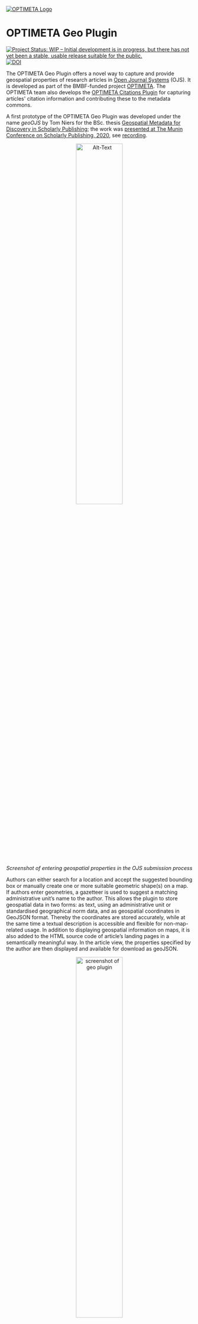[![OPTIMETA Logo](https://projects.tib.eu/fileadmin/_processed_/e/8/csm_Optimeta_Logo_web_98c26141b1.png)](https://projects.tib.eu/optimeta/en/)

# OPTIMETA Geo Plugin

[![Project Status: WIP – Initial development is in progress, but there has not yet been a stable, usable release suitable for the public.](https://www.repostatus.org/badges/latest/wip.svg)](https://www.repostatus.org/#wip) [![DOI](https://zenodo.org/badge/DOI/10.5281/zenodo.8198983.svg)](https://doi.org/10.5281/zenodo.8198983)

The OPTIMETA Geo Plugin offers a novel way to capture and provide geospatial properties of research articles in [Open Journal Systems](https://pkp.sfu.ca/ojs/) (OJS).
It is developed as part of the BMBF-funded project [OPTIMETA](https://projects.tib.eu/optimeta/en/).
The OPTIMETA team also develops the [OPTIMETA Citations Plugin](https://github.com/TIBHannover/optimetaCitations) for capturing articles' citation information and contributing these to the metadata commons.

A first prototype of the OPTIMETA Geo Plugin was developed under the name *geoOJS* by Tom Niers for the BSc. thesis [Geospatial Metadata for Discovery in Scholarly Publishing](http://nbn-resolving.de/urn:nbn:de:hbz:6-69029469735); the work was [presented at The Munin Conference on Scholarly Publishing, 2020](https://doi.org/10.7557/5.5590), see [recording](https://youtu.be/-Lc9AjHq_AY).

<div style="text-align:center">
<img src="screenshots/SubmissionView.png" alt="Alt-Text" title="Screenshot of entering geospatial properties in the OJS submission process" width="50%" align="middle"/>
<br/>
<em>Screenshot of entering geospatial properties in the OJS submission process</em>
</div>

Authors can either search for a location and accept the suggested bounding box or manually create one or more suitable geometric shape(s) on a map.
If authors enter geometries, a gazetteer is used to suggest a matching administrative unit’s name to the author.
This allows the plugin to store geospatial data in two forms: as text, using an administrative unit or standardised geographical norm data, and as geospatial coordinates in GeoJSON format.
Thereby the coordinates are stored accurately, while at the same time a textual description is accessible and flexible for non-map-related usage.
In addition to displaying geospatial information on maps, it is also added to the HTML source code of article’s landing pages in a semantically meaningful way.
In the article view, the properties specified by the author are then displayed and available for download as geoJSON.

<div style="text-align:center">
<img src="screenshots/ArticleView.png" alt="screenshot of geo plugin" title="Screenshot of geospatial properties in the OJS article view" width="50%" align="middle"/>
<br/>
<em>Screenshot of geospatial properties in the OJS article view</em>
</div>

# Download & Installation

## Release

See releases at <https://github.com/TIBHannover/optimetaGeo/releases>.
The release bundles contain plugin source code as well as the the required JavaScript dependencies so the plugin is ready to be used.
Note that you need the OPTIMETA geo plugin theme for some of the frontend displays, see <https://github.com/ifgi/optimetaGeoTheme>.

## From source

1. Checkout the desired version from [the code repository](https://github.com/TIBHannover/optimetaGeo/) and save the contents into `ojs/plugins/generic/optimetaGeo` in your OJS installation
1. Run `composer install` to download JavaScript dependencies for the plugin using [Asset Packagist](https://asset-packagist.org/site/about)
   Go to `js/lib/leaflet-control-geocoder` and run `npm install` (see [this issue](https://github.com/perliedman/leaflet-control-geocoder/issues/310))
1. Activate the plugin in the OJS plug-in settings
1. Install and activate the OJS Geo Plugin Theme: <https://github.com/ifgi/optimetaGeoTheme/releases>

# Configuration

1. Configure **GeoNames**

   You have to specify your username for the GeoNames api, so that an alignment for the administrative units is possible.

   1. Create an account on <https://www.geonames.org/login> and enable it by clicking the activiation link you get via email
   1. Go to <https://www.geonames.org/manageaccount> and enable your account for free web services
   1. Enter the username in the settings (OJS > Settings > Website > Plugins > Installed Plugins > OPTIMETA geo plugin > blue arrow > Settings)
1. Configure **theme**

   Set the name of your used theme.

Further information is available in the [wiki](https://github.com/tnier01/geoOJS/wiki).

# Contribute

All help is welcome: asking questions, providing documentation, testing, or even development.

Please note that this project is released with a [Contributor Code of Conduct](CONDUCT.md).
By participating in this project you agree to abide by its terms.

# Notes about accuracy

The spatial metadata is saved in GeoJSON format using the [EPSG:4326 coordinate reference system]() (CRS) and the underlying [dynamic WGS84 datum]().
This means that even the same coordinates can point to different locations on Earth over time, as the so called "epoch" is not saved.
However, this only leads to an uncertainty of about +/- 2 m, which is generally _no problem at all_ for the use case of global dataset discovery.
For a nice explainer on this (non) issue see [this informative thread on Twitter by Nyall Dawson](https://twitter.com/nyalldawson/status/1393050257554956289?s=09).

# Testing

Tests are run with [Cypress](https://www.cypress.io/), for which dependencies are installed with npm using the `package.json`.

## Running Cypress locally

```bash
# see also Cypress' system dependencies at https://docs.cypress.io/guides/getting-started/installing-cypress#Advanced-Installation
npm install

npx cypress open

# start compose configuration for desired OJS version, running on port 8080; OJS_VERSION is a image tag for pkpofficial/ojs
export OJS_VERSION=3_3_0-11 && docker-compose --file cypress/docker-compose-mysql.yml down --volume && docker-compose --file cypress/docker-compose-mysql.yml up
export OJS_VERSION=3_2_1-4 && docker-compose --file cypress/docker-compose-mysql.yml down --volume && docker-compose --file cypress/docker-compose-mysql.yml up

# open/run Cypress tests with a given OJS version
npm run cy_open
npm run cy_run
```

To debug, add `debugger;` to the code and make sure to have the developer tools open in the browser windows started by Cypress.

## Writing tests

1. Start docker-compose configuration (see above)
1. Start Cypress (see above)
1. Write tests, run them in Cypress
1. If you need a clean start (= empty database) for a test, stop the docker-compose configuration, delete it (`down --volume`) and restart it

# Create a release

1. Run `composer update` and `composer install`
1. Update the release version in `version.xml`
1. Add a git tag and push it to GitHub
1. Create a zip archive of the local files with the following command to include the required dependencies from `vendor/` and `js/lib/` but to exclude non-essential files:

   ```bash
   rm optimetaGeo.zip && zip -r optimetaGeo.zip ./ --exclude '*.git*' --exclude '*.github/*' --exclude 'node_modules/*' --exclude '*cypress/*' --exclude '*.gitignore*' --exclude '*.npmignore*' --exclude '*messages.mo*' --exclude '*cypress.config.js*' --exclude '*CONDUCT.md*' --exclude '*screenshots/*'
   ```

1. Create a new release on GitHub using the tag just created, with a fitting title, description and, if need be, the `pre-release` box checked
1. Upload the archive to the release on GitHub

Later release workflows will include usage of the PKP CLI tool, see <https://docs.pkp.sfu.ca/dev/plugin-guide/en/release>.

# License

This project is published under GNU General Public License, Version 3.
